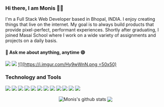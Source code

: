 <span align="left">
 <h3>Hi there, I am Monis 👨‍💻 </h3>
 
 <p>I'm a Full Stack Web Developer based in Bhopal, INDIA. I enjoy creating things that live on the internet. My goal is to always build products that provide pixel-perfect, performant experiences. Shortly after graduating, I joined Masai School where I work on a wide variety of assignments and projects on a daily basis.</p>
 <h4> 💬 Ask me about anything, anytime 😄 </h4>
 
[![](https://img.icons8.com/material-two-tone/32/000000/linkedin.png)](www.linkedin.com/in/Iammonis)
[![](https://img.icons8.com/material-two-tone/32/000000/gmail.png)](mailto:immoniskhan@gmail.com)
[![](https://i.imgur.com/Hy9wWnN.png =50x50)](https://moniskhan.dev/)




</span>
 
 ### Technology and Tools
 
<img src = "https://img.shields.io/badge/-HTML5-E34F26?style=flat&logo=html5&logoColor=white"> <img src = "https://img.shields.io/badge/-CSS3-1572B6?style=flat&logo=css3&logoColor=white"> <img src="https://img.shields.io/badge/-JavaScript-eed718?style=flat&logo=javascript&logoColor=ffffff"> <img src="https://img.shields.io/badge/-React-000000?style=flat&logo=react&logoColor=00c8ff"> <img src="https://img.shields.io/badge/-Redux-764abc?style=flat&logo=redux&logoColor=white"> <img src="https://img.shields.io/badge/-MongoDB-4DB33D?style=flat&logo=mongodb&logoColor=FFFFFF"> <img src="https://img.shields.io/badge/-Express.js-787878?style=flat"> <img src="https://img.shields.io/badge/-Node.js-3C873A?style=flat&logo=Node.js&logoColor=white"> <img src="http://img.shields.io/badge/-Git-F1502F?style=flat&logo=git&logoColor=FFFFFF"> <img src="http://img.shields.io/badge/-Github-000000?style=flat&logo=github&logoColor=FFFFFF"> <img src="http://img.shields.io/badge/-VS%20Code-007ACC?style=flat&logo=visual%20studio%20code&logoColor=white">
<img src="http://img.shields.io/badge/Postman-FA4566?style=flat&logo=postman&logoColor=white">
 
 <div align="center" display="flex" href="https://github.com/Iammonis">
 
 <img align="center" margin=10 src="https://github-readme-stats.vercel.app/api?username=Iammonis&title_color=fff&text_color=fff&show_icons=true&count_private=true&bg_color=130,5d37c5,0e1eaa,319197&include_all_commits=true"       alt="Monis's github stats" />
 
   <img align="center" margin=10  src="https://github-readme-stats.vercel.app/api/top-langs/?username=Iammonis&count_private=true&theme=light&layout=compact">

<!--
**Iammonis/Iammonis** is a ✨ _special_ ✨ repository because its `README.md` (this file) appears on your GitHub profile.

Here are some ideas to get you started:

- 🔭 I’m currently working on ...
- 🌱 I’m currently learning ...
- 👯 I’m looking to collaborate on ...
- 🤔 I’m looking for help with ...
- 💬 Ask me about ...
- 📫 How to reach me: ...
- 😄 Pronouns: ...
- ⚡ Fun fact: ...
-->
